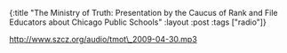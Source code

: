 {:title "The Ministry of Truth: Presentation by the Caucus of Rank and File Educators about Chicago Public Schools"
:layout :post
:tags  ["radio"]}

<http://www.szcz.org/audio/tmot\_2009-04-30.mp3>

